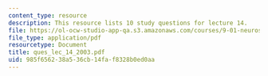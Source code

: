 ```yaml
---
content_type: resource
description: This resource lists 10 study questions for lecture 14.
file: https://ol-ocw-studio-app-qa.s3.amazonaws.com/courses/9-01-neuroscience-and-behavior-fall-2003/985f656238a536cb14faf8328b0ed0aa_ques_lec_14_2003.pdf
file_type: application/pdf
resourcetype: Document
title: ques_lec_14_2003.pdf
uid: 985f6562-38a5-36cb-14fa-f8328b0ed0aa
---
```

